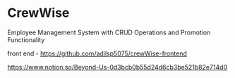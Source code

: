 # CrewWise
Employee Management System with CRUD Operations and Promotion Functionality

front end - https://github.com/adilsp5075/crewWise-frontend

https://www.notion.so/Beyond-Us-0d3bcb0b55d24d6cb3be521b82e714d0
